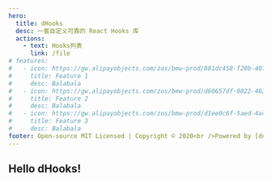```yaml
---
hero:
  title: dHooks
  desc: 一套自定义可靠的 React Hooks 库
  actions:
    - text: Hooks列表
      link: /file
# features:
#   - icon: https://gw.alipayobjects.com/zos/bmw-prod/881dc458-f20b-407b-947a-95104b5ec82b/k79dm8ih_w144_h144.png
#     title: Feature 1
#     desc: Balabala
#   - icon: https://gw.alipayobjects.com/zos/bmw-prod/d60657df-0822-4631-9d7c-e7a869c2f21c/k79dmz3q_w126_h126.png
#     title: Feature 2
#     desc: Balabala
#   - icon: https://gw.alipayobjects.com/zos/bmw-prod/d1ee0c6f-5aed-4a45-a507-339a4bfe076c/k7bjsocq_w144_h144.png
#     title: Feature 3
#     desc: Balabala
footer: Open-source MIT Licensed | Copyright © 2020<br />Powered by [dumi](https://d.umijs.org)
---
```


## Hello dHooks!

